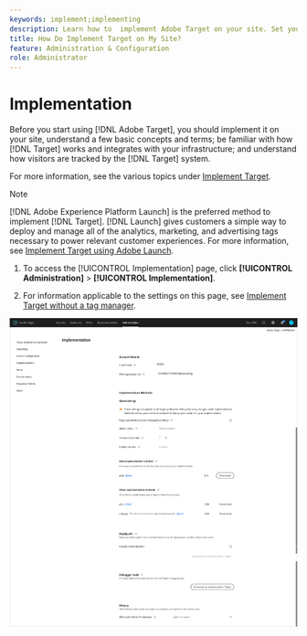 ```yaml
---
keywords: implement;implementing
description: Learn how to  implement Adobe Target on your site. Set your global settings, implementation method (AEP Web SDK or at.js), and more.
title: How Do Implement Target on My Site?
feature: Administration & Configuration
role: Administrator
---
```


# Implementation

Before you start using [!DNL Adobe Target], you should implement it on your site, understand a few basic concepts and terms; be familiar with how [!DNL Target] works and integrates with your infrastructure; and understand how visitors are tracked by the [!DNL Target] system.

For more information, see the various topics under [Implement Target](/help/c-implementing-target/implementing-target.md).

>[!NOTE]
>
>[!DNL Adobe Experience Platform Launch] is the preferred method to implement [!DNL Target]. [!DNL Launch] gives customers a simple way to deploy and manage all of the analytics, marketing, and advertising tags necessary to power relevant customer experiences. For more information, see [Implement Target using Adobe Launch](/help/c-implementing-target/c-implementing-target-for-client-side-web/how-to-deployatjs/cmp-implementing-target-using-adobe-launch.md).  

1. To access the [!UICONTROL Implementation] page, click **[!UICONTROL Administration]** > **[!UICONTROL Implementation]**.

1. For information applicable to the settings on this page, see [Implement Target without a tag manager](/help/c-implementing-target/c-implementing-target-for-client-side-web/how-to-deployatjs/implementing-target-without-a-tag-manager.md).

![Implementation page](/help/administrating-target/assets/implementation.png)